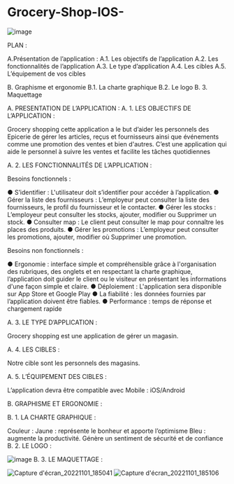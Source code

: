 # Grocery-Shop-IOS-

![image](https://user-images.githubusercontent.com/66943287/199100954-a02a29a2-9674-4414-b925-8414696ebcb0.png)

 PLAN :

A.Présentation de l’application :
A.1. Les objectifs de l’application
A.2. Les fonctionnalités de l’application
A.3. Le type d’application 
A.4. Les cibles 
A.5. L’équipement de vos cibles

B. Graphisme et ergonomie
B.1. La charte graphique
B.2. Le logo 
B. 3. Maquettage




A. PRESENTATION DE L’APPLICATION :
A. 1. LES OBJECTIFS DE L’APPLICATION :

Grocery shopping cette application a le but d’aider les personnels des Epicerie de gérer les articles, reçus et fournisseurs ainsi que événements comme une promotion des ventes et bien d'autres. C’est une application qui aide le personnel à suivre les ventes et facilite les tâches quotidiennes

A. 2. LES FONCTIONNALITÉS DE L’APPLICATION :

Besoins fonctionnels :
    
● S’identifier :
L'utilisateur doit s’identifier pour accéder à l’application.
● Gérer la liste des fournisseurs :
L’employeur peut consulter la liste des fournisseurs, le profil du fournisseur et le contacter.
● Gérer les stocks :
L’employeur peut consulter les stocks, ajouter, modifier ou
Supprimer un stock.
● Consulter map :
Le client peut consulter le map pour connaître les places des produits.
● Gérer les promotions :
L’employeur peut consulter les promotions, ajouter, modifier où
Supprimer une promotion.


Besoins non fonctionnels :

● Ergonomie : interface simple et compréhensible grâce à l'organisation des rubriques, des onglets et en respectant la charte graphique, l’application doit guider le client ou le visiteur en présentant les informations d'une façon simple et claire.
● Déploiement : L'application sera disponible sur App Store et Google Play
● La fiabilité : les données fournies par l’application doivent être fiables.
● Performance : temps de réponse et chargement rapide

A. 3. LE TYPE D’APPLICATION :

Grocery shopping est une application de gérer un magasin.

A. 4. LES CIBLES :

Notre cible sont les personnels des magasins.


A. 5. L’ÉQUIPEMENT DES CIBLES :

L’application devra être compatible avec Mobile : iOS/Android



B. GRAPHISME ET ERGONOMIE :

B. 1. LA CHARTE GRAPHIQUE :

Couleur : 
Jaune : représente le bonheur et apporte l’optimisme
Bleu : augmente la productivité. Génère un sentiment de sécurité et de confiance
B. 2. LE LOGO :


![image](https://user-images.githubusercontent.com/66943287/199099688-a48d4773-816c-4b2f-9f04-3575bfc37437.png)
B. 3. LE MAQUETTAGE :

 ![Capture d'écran_20221101_185041](https://user-images.githubusercontent.com/64777337/199305342-00341ee6-8b0f-4810-bacc-3404598779d5.png)
 ![Capture d'écran_20221101_185106](https://user-images.githubusercontent.com/64777337/199305386-7ab5418c-e678-4f8d-8c1b-7e5c4aeae255.png)


